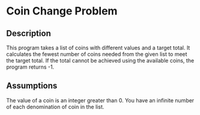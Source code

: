 # Coin Change Problem
## Description
This program takes a list of coins with different values and a target total. It calculates the fewest number of coins needed from the given list to meet the target total. If the total cannot be achieved using the available coins, the program returns -1.

## Assumptions
The value of a coin is an integer greater than 0.
You have an infinite number of each denomination of coin in the list.
